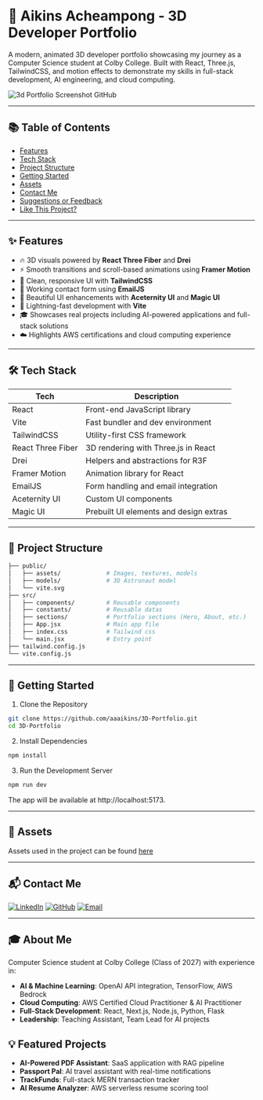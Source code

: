 # 🚀 Aikins Acheampong - 3D Developer Portfolio

A modern, animated 3D developer portfolio showcasing my journey as a Computer Science student at Colby College. Built with React, Three.js, TailwindCSS, and motion effects to demonstrate my skills in full-stack development, AI engineering, and cloud computing.

![3d Portfolio Screenshot GitHub](https://github.com/user-attachments/assets/9b0ed20e-074e-4f2a-81d8-20c9da751e9e)

---

## 📚 Table of Contents

- [Features](#-features)
- [Tech Stack](#-tech-stack)
- [Project Structure](#-project-structure)
- [Getting Started](#-getting-started)
- [Assets](#-assets)
- [Contact Me](#-contact-me)
- [Suggestions or Feedback](#-suggestions-or-feedback)
- [Like This Project?](#-like-this-project)

---

## ✨ Features

- 🔥 3D visuals powered by **React Three Fiber** and **Drei**
- ⚡ Smooth transitions and scroll-based animations using **Framer Motion**
- 🎨 Clean, responsive UI with **TailwindCSS**
- 💌 Working contact form using **EmailJS**
- 🧱 Beautiful UI enhancements with **Aceternity UI** and **Magic UI**
- 🚀 Lightning-fast development with **Vite**
- 🎓 Showcases real projects including AI-powered applications and full-stack solutions
- ☁️ Highlights AWS certifications and cloud computing experience

---

## 🛠 Tech Stack

| Tech              | Description                           |
|-------------------|---------------------------------------|
| React             | Front-end JavaScript library          |
| Vite              | Fast bundler and dev environment      |
| TailwindCSS       | Utility-first CSS framework           |
| React Three Fiber | 3D rendering with Three.js in React   |
| Drei              | Helpers and abstractions for R3F      |
| Framer Motion     | Animation library for React           |
| EmailJS           | Form handling and email integration   |
| Aceternity UI     | Custom UI components                  |
| Magic UI          | Prebuilt UI elements and design extras|

---

## 📁 Project Structure

```bash
├── public/
│   ├── assets/             # Images, textures, models
│   ├── models/             # 3D Astronaut model
│   └── vite.svg
├── src/
│   ├── components/         # Reusable components
│   ├── constants/          # Reusable datas
│   ├── sections/           # Portfolio sections (Hero, About, etc.)
│   ├── App.jsx             # Main app file
│   ├── index.css           # Tailwind css
│   └── main.jsx            # Entry point
├── tailwind.config.js
└── vite.config.js
```

---

## 🚀 Getting Started
1. Clone the Repository
```bash
git clone https://github.com/aaaikins/3D-Portfolio.git
cd 3D-Portfolio
```
2. Install Dependencies
```bash
npm install
```
3. Run the Development Server
```bash
npm run dev
```
The app will be available at http://localhost:5173.

---

## 🔗 Assets
Assets used in the project can be found [here](https://github.com/user-attachments/files/19820923/public.zip)

---

## 📬 Contact Me
[![LinkedIn](https://img.shields.io/badge/LinkedIn-%230077B5.svg?logo=linkedin&logoColor=white)](https://linkedin.com/in/aikins-acheampong) 
[![GitHub](https://img.shields.io/badge/GitHub-%23121011.svg?logo=github&logoColor=white)](https://github.com/aaaikins)
[![Email](https://img.shields.io/badge/Email-D14836?logo=gmail&logoColor=white)](mailto:aaache27@colby.edu)

---

## 🎓 About Me
Computer Science student at Colby College (Class of 2027) with experience in:
- **AI & Machine Learning**: OpenAI API integration, TensorFlow, AWS Bedrock
- **Cloud Computing**: AWS Certified Cloud Practitioner & AI Practitioner
- **Full-Stack Development**: React, Next.js, Node.js, Python, Flask
- **Leadership**: Teaching Assistant, Team Lead for AI projects

## 💡 Featured Projects
- **AI-Powered PDF Assistant**: SaaS application with RAG pipeline
- **Passport Pal**: AI travel assistant with real-time notifications  
- **TrackFunds**: Full-stack MERN transaction tracker
- **AI Resume Analyzer**: AWS serverless resume scoring tool
